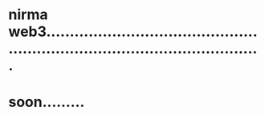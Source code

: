 # nirma web3...................................................................................................
# soon.........

